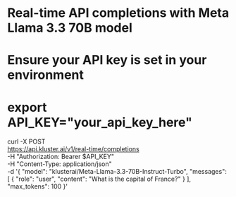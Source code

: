 # Real-time API completions with Meta Llama 3.3 70B model

# Ensure your API key is set in your environment
# export API_KEY="your_api_key_here"

curl -X POST \
  https://api.kluster.ai/v1/real-time/completions \
  -H "Authorization: Bearer $API_KEY" \
  -H "Content-Type: application/json" \
  -d '{
    "model": "klusterai/Meta-Llama-3.3-70B-Instruct-Turbo",
    "messages": [
      {
        "role": "user", 
        "content": "What is the capital of France?"
      }
    ],
    "max_tokens": 100
  }'

